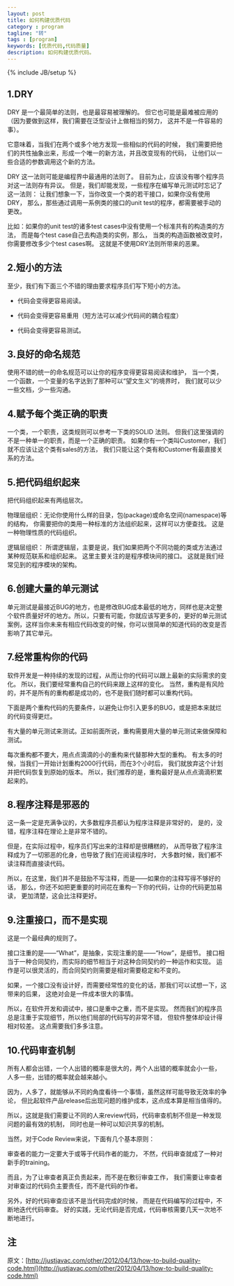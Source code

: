 ```yaml
---
layout: post
title: 如何构建优质代码
category : program
tagline: "转"
tags : [program]
keywords: [优质代码,代码质量]
description: 如何构建优质代码。
---
```

{% include JB/setup %}

## 1.DRY

DRY 是一个最简单的法则，也是最容易被理解的。
但它也可能是最难被应用的（因为要做到这样，我们需要在泛型设计上做相当的努力，
这并不是一件容易的事）。

它意味着，当我们在两个或多个地方发现一些相似的代码的时候，
我们需要把他们的共性抽象出来，形成一个唯一的新方法，并且改变现有的代码，
让他们以一些合适的参数调用这个新的方法。

DRY 这一法则可能是编程界中最通用的法则了。
目前为止，应该没有哪个程序员对这一法则存有异议。
但是，我们却能发现，一些程序在编写单元测试时忘记了这一法则：
让我们想象一下，当你改变一个类的若干接口，如果你没有使用DRY，
那么，那些通过调用一系例类的接口的unit test的程序，都需要被手动的更改。

比如：如果你的unit test的诸多test cases中没有使用一个标准共有的构造类的方法，
而是每个test case自己去构造类的实例，那么，
当类的构造函数被改变时，你需要修改多少个test cases啊。
这就是不使用DRY法则所带来的恶果。

## 2.短小的方法

至少，我们有下面三个不错的理由要求程序员们写下短小的方法。

<ul>
<li><p>代码会变得更容易阅读。</p></li>
<li><p>代码会变得更容易重用（短方法可以减少代码间的耦合程度）</p></li>
<li><p>代码会变得更容易测试。</p></li>
</ul>

## 3.良好的命名规范

使用不错的统一的命名规范可以让你的程序变得更容易阅读和维护，
当一个类，一个函数，一个变量的名字达到了那种可以“望文生义”的境界时，
我们就可以少一些文档，少一些沟通。

## 4.赋予每个类正确的职责

一个类，一个职责，这类规则可以参考一下类的SOLID 法则。
但我们这里强调的不是一种单一的职责，而是一个正确的职责。
如果你有一个类叫Customer，我们就不应该让这个类有sales的方法，
我们只能让这个类有和Customer有最直接关系的方法。

## 5.把代码组织起来

把代码组织起来有两组层次。

物理层组织：无论你使用什么样的目录，包(package)或命名空间(namespace)等的结构，
你需要把你的类用一种标准的方法组织起来，这样可以方便查找。
这是一种物理性质的代码组织。

逻辑层组织： 所谓逻辑层，主要是说，我们如果把两个不同功能的类或方法通过某种规范联系和组织起来。
这里主要关注的是程序模块间的接口。
这就是我们经常见到的程序模块的架构。

## 6.创建大量的单元测试

单元测试是最接近BUG的地方，也是修改BUG成本最低的地方，同样也是决定整个软件质量好坏的地方。所以，只要有可能，你就应该写更多的，更好的单元测试案例，这样当你未来有相应代码改变的时候，你可以很简单的知道代码的改变是否影响了其它单元。

## 7.经常重构你的代码

软件开发是一种持续的发现的过程，从而让你的代码可以跟上最新的实际需求的变化。
所以，我们要经常重构自己的代码来跟上这样的变化。
当然，重构是有风险的，并不是所有的重构都是成功的，也不是我们随时都可以重构代码。

下面是两个重构代码的先要条件，以避免让你引入更多的BUG，或是把本来就烂的代码变得更烂。

有大量的单元测试来测试。正如前面所说，重构需要用大量的单元测试来做保障和测试。

每次重构都不要大，用点点滴滴的小的重构来代替那种大型的重构。
有太多的时候，当我们一开始计划重构2000行代码，而在3个小时后，
我们就放弃这个计划并把代码恢复到原始的版本。
所以，我们推荐的是，重构最好是从点点滴滴积累起来的。

## 8.程序注释是邪恶的

这一条一定是充满争议的，大多数程序员都认为程序注释是非常好的，
是的，没错，程序注释在理论上是非常不错的。

但是，在实际过程中，程序员们写出来的注释却是很糟糕的，
从而导致了程序注释成为了一切邪恶的化身，也导致了我们在阅读程序时，
大多数时候，我们都不读注释而直接读代码。

所以，在这里，我们并不是鼓励不写注释，而是——如果你的注释写得不够好的话，
那么，你还不如把更重要的时间花在重构一下你的代码，让你的代码更加易读，
更加清楚，这会比注释更好。

## 9.注重接口，而不是实现

这是一个最经典的规则了。

接口注重的是——“What”，是抽象，实现注重的是——“How”，是细节。
接口相当于一种合同契约，而实际的细节相当于对这种合同契约的一种运作和实现。
运作是可以很灵活的，而合同契约则需要是相对需要稳定和不变的。

如果，一个接口没有设计好，而需要经常性的变化的话，那我们可以试想一下，这带来的后果，
这绝对会是一件成本很大的事情。

所以，在软件开发和调试中，接口是重中之重，而不是实现。
然而我们的程序员总是注重于实现细节，所以他们局部的代码写的非常不错，
但软件整体却设计得相对较差。
这点需要我们多多注意。

## 10.代码审查机制

所有人都会出错，一个人出错的概率是很大的，两个人出错的概率就会小一些，
人多一些，出错的概率就会越来越小。

因为，人多了，就能够从不同的角度看待一个事情，虽然这样可能导致无效率的争论，
但比起软件产品release后出现问题的维护成本，这点成本算是相当值得的。

所以，这就是我们需要让不同的人来review代码，代码审查机制不但是一种发现问题的最有效的机制，
同时也是一种可以知识共享的机制。

当然，对于Code Review来说，下面有几个基本原则：

审查者的能力一定要大于或等于代码作者的能力，
不然，代码审查就成了一种对新手的training。

而且，为了让审查者真正负责起来，而不是在敷衍审查工作，
我们需要让审查者对审查过的代码负主要责任，而不是代码的作者。

另外，好的代码审查应该不是当代码完成的时候，
而是在代码编写的过程中，不断地迭代代码审查。
好的实践，无论代码是否完成，代码审核需要几天一次地不断地进行。

## 注 ##

原文：[http://justjavac.com/other/2012/04/13/how-to-build-quality-code.html](http://justjavac.com/other/2012/04/13/how-to-build-quality-code.html)